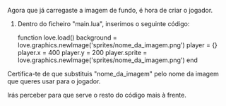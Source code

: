 
Agora que já carregaste a imagem de fundo, é hora de criar o jogador.

1. Dentro do ficheiro "main.lua", inserimos o seguinte código:

	function love.load()
  		background = love.graphics.newImage('sprites/nome_da_imagem.png')
  		player = {}
  		player.x = 400
		player.y = 200
 		player.sprite = love.graphics.newImage('sprites/nome_da_imagem.png')
	end

Certifica-te de que substituis "nome_da_imagem" pelo nome da imagem que queres usar para o jogador.

Irás perceber para que serve o resto do código mais à frente.


